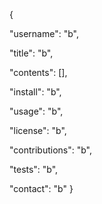 {

"username": "b",

"title": "b",

"contents": [],

"install": "b",

"usage": "b",

"license": "b",

"contributions": "b",

"tests": "b",

"contact": "b"
}